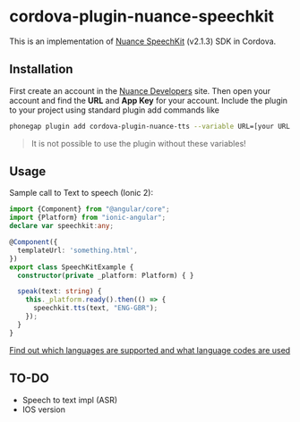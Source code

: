# cordova-plugin-nuance-speechkit
This is an implementation of [Nuance SpeechKit](https://developer.nuance.com) (v2.1.3) SDK in Cordova.

## Installation
First create an account in the [Nuance Developers](https://developer.nuance.com/public/index.php?task=register) site. Then open your account and find the **URL** and **App Key** for your account. Include the plugin to your project using standard plugin add commands like
```Bash
phonegap plugin add cordova-plugin-nuance-tts --variable URL=[your URL here] --variable APP_KEY=[your App Key here]
```

> It is not possible to use the plugin without these variables! 

## Usage
Sample call to Text to speech (Ionic 2):
```TypeScript
import {Component} from "@angular/core";
import {Platform} from "ionic-angular";
declare var speechkit:any;

@Component({
  templateUrl: 'something.html',
})
export class SpeechKitExample {
  constructor(private _platform: Platform) { }

  speak(text: string) {
    this._platform.ready().then(() => {
      speechkit.tts(text, "ENG-GBR");
    });
  }
}
```

[Find out which languages are supported and what language codes are used](https://developer.nuance.com/public/index.php?task=supportedLanguages)

## TO-DO
 * Speech to text impl (ASR)
 * IOS version